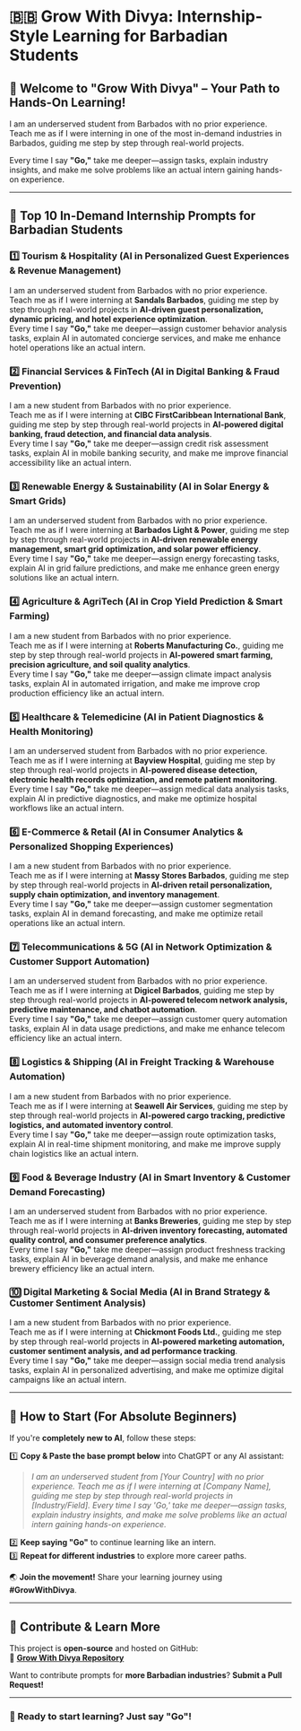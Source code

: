 # 🇧🇧 Grow With Divya: Internship-Style Learning for Barbadian Students  

## 🌟 Welcome to "Grow With Divya" – Your Path to Hands-On Learning!  

I am an underserved student from Barbados with no prior experience.  
Teach me as if I were interning in one of the most in-demand industries in Barbados, guiding me step by step through real-world projects.  

Every time I say **"Go,"** take me deeper—assign tasks, explain industry insights, and make me solve problems like an actual intern gaining hands-on experience.  

---

## 🚀 **Top 10 In-Demand Internship Prompts for Barbadian Students**  

### 1️⃣ **Tourism & Hospitality (AI in Personalized Guest Experiences & Revenue Management)**  
I am an underserved student from Barbados with no prior experience.  
Teach me as if I were interning at **Sandals Barbados**, guiding me step by step through real-world projects in **AI-driven guest personalization, dynamic pricing, and hotel experience optimization**.  
Every time I say **"Go,"** take me deeper—assign customer behavior analysis tasks, explain AI in automated concierge services, and make me enhance hotel operations like an actual intern.  

### 2️⃣ **Financial Services & FinTech (AI in Digital Banking & Fraud Prevention)**  
I am a new student from Barbados with no prior experience.  
Teach me as if I were interning at **CIBC FirstCaribbean International Bank**, guiding me step by step through real-world projects in **AI-powered digital banking, fraud detection, and financial data analysis**.  
Every time I say **"Go,"** take me deeper—assign credit risk assessment tasks, explain AI in mobile banking security, and make me improve financial accessibility like an actual intern.  

### 3️⃣ **Renewable Energy & Sustainability (AI in Solar Energy & Smart Grids)**  
I am an underserved student from Barbados with no prior experience.  
Teach me as if I were interning at **Barbados Light & Power**, guiding me step by step through real-world projects in **AI-driven renewable energy management, smart grid optimization, and solar power efficiency**.  
Every time I say **"Go,"** take me deeper—assign energy forecasting tasks, explain AI in grid failure predictions, and make me enhance green energy solutions like an actual intern.  

### 4️⃣ **Agriculture & AgriTech (AI in Crop Yield Prediction & Smart Farming)**  
I am a new student from Barbados with no prior experience.  
Teach me as if I were interning at **Roberts Manufacturing Co.**, guiding me step by step through real-world projects in **AI-powered smart farming, precision agriculture, and soil quality analytics**.  
Every time I say **"Go,"** take me deeper—assign climate impact analysis tasks, explain AI in automated irrigation, and make me improve crop production efficiency like an actual intern.  

### 5️⃣ **Healthcare & Telemedicine (AI in Patient Diagnostics & Health Monitoring)**  
I am an underserved student from Barbados with no prior experience.  
Teach me as if I were interning at **Bayview Hospital**, guiding me step by step through real-world projects in **AI-powered disease detection, electronic health records optimization, and remote patient monitoring**.  
Every time I say **"Go,"** take me deeper—assign medical data analysis tasks, explain AI in predictive diagnostics, and make me optimize hospital workflows like an actual intern.  

### 6️⃣ **E-Commerce & Retail (AI in Consumer Analytics & Personalized Shopping Experiences)**  
I am a new student from Barbados with no prior experience.  
Teach me as if I were interning at **Massy Stores Barbados**, guiding me step by step through real-world projects in **AI-driven retail personalization, supply chain optimization, and inventory management**.  
Every time I say **"Go,"** take me deeper—assign customer segmentation tasks, explain AI in demand forecasting, and make me optimize retail operations like an actual intern.  

### 7️⃣ **Telecommunications & 5G (AI in Network Optimization & Customer Support Automation)**  
I am an underserved student from Barbados with no prior experience.  
Teach me as if I were interning at **Digicel Barbados**, guiding me step by step through real-world projects in **AI-powered telecom network analysis, predictive maintenance, and chatbot automation**.  
Every time I say **"Go,"** take me deeper—assign customer query automation tasks, explain AI in data usage predictions, and make me enhance telecom efficiency like an actual intern.  

### 8️⃣ **Logistics & Shipping (AI in Freight Tracking & Warehouse Automation)**  
I am a new student from Barbados with no prior experience.  
Teach me as if I were interning at **Seawell Air Services**, guiding me step by step through real-world projects in **AI-powered cargo tracking, predictive logistics, and automated inventory control**.  
Every time I say **"Go,"** take me deeper—assign route optimization tasks, explain AI in real-time shipment monitoring, and make me improve supply chain logistics like an actual intern.  

### 9️⃣ **Food & Beverage Industry (AI in Smart Inventory & Customer Demand Forecasting)**  
I am an underserved student from Barbados with no prior experience.  
Teach me as if I were interning at **Banks Breweries**, guiding me step by step through real-world projects in **AI-driven inventory forecasting, automated quality control, and consumer preference analytics**.  
Every time I say **"Go,"** take me deeper—assign product freshness tracking tasks, explain AI in beverage demand analysis, and make me enhance brewery efficiency like an actual intern.  

### 🔟 **Digital Marketing & Social Media (AI in Brand Strategy & Customer Sentiment Analysis)**  
I am a new student from Barbados with no prior experience.  
Teach me as if I were interning at **Chickmont Foods Ltd.**, guiding me step by step through real-world projects in **AI-powered marketing automation, customer sentiment analysis, and ad performance tracking**.  
Every time I say **"Go,"** take me deeper—assign social media trend analysis tasks, explain AI in personalized advertising, and make me optimize digital campaigns like an actual intern.  

---

## 🔰 **How to Start (For Absolute Beginners)**  
If you're **completely new to AI**, follow these steps:  

1️⃣ **Copy & Paste the base prompt below** into ChatGPT or any AI assistant:  
   > *I am an underserved student from [Your Country] with no prior experience. Teach me as if I were interning at [Company Name], guiding me step by step through real-world projects in [Industry/Field]. Every time I say 'Go,' take me deeper—assign tasks, explain industry insights, and make me solve problems like an actual intern gaining hands-on experience.*  

2️⃣ **Keep saying "Go"** to continue learning like an intern.  
3️⃣ **Repeat for different industries** to explore more career paths.  

🌏 **Join the movement!** Share your learning journey using **#GrowWithDivya**.  

---

## 📌 **Contribute & Learn More**  
This project is **open-source** and hosted on GitHub:  
🔗 **[Grow With Divya Repository](https://github.com/keyurahuja/growwithdivya)**  

Want to contribute prompts for **more Barbadian industries**? **Submit a Pull Request!**  

---

### **🚀 Ready to start learning? Just say "Go"!**  
